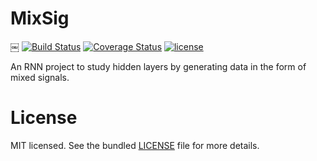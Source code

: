 # MixSig
￼
[![Build Status](https://travis-ci.org/WillieMaddox/MixSig.svg?branch=master)](https://travis-ci.org/WillieMaddox/MixSig)
[![Coverage Status](https://coveralls.io/repos/github/WillieMaddox/MixSig/badge.svg?branch=master)](https://coveralls.io/github/WillieMaddox/MixSig?branch=master)
[![license](https://img.shields.io/github/license/mashape/apistatus.svg)](https://github.com/WillieMaddox/MixSig/blob/master/LICENSE)

An RNN project to study hidden layers by generating data in the form of mixed signals.


# License

MIT licensed. See the bundled [LICENSE](<https://github.com/WillieMaddox/MixSig/blob/master/LICENSE>) file for more details.